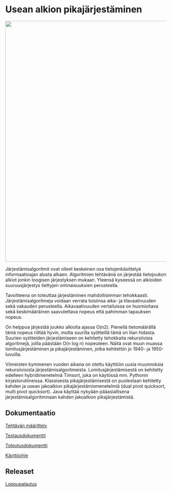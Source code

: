 # Usean alkion pikajärjestäminen

<img src="dokumentaatio/png/ruutukartta.png" width="750">

Järjestämisalgoritmit ovat olleet keskeinen osa tietojenkäsittelyä informaatioajan alusta alkaen. Algoritmien tehtävänä on järjestää tietojoukon alkiot jonkin loogisen järjestyksen mukaan. Yleensä kyseessä on alkioiden suuruusjärjestys tiettyjen ominaisuuksien perusteella.

Tavoitteena on toteuttaa järjestäminen mahdollisimman tehokkaasti. Järjestämisalgoritmeja voidaan verrata toisiinsa aika- ja tilavaativuuden sekä vakauden perusteella. Aikavaativuuden vertailuissa on huomioitava sekä keskimääräinen saavutettava nopeus että pahimman tapauksen nopeus.

On helppoa järjestää joukko alkioita ajassa O(n2). Pienellä tietomäärällä tämä nopeus riittää hyvin, mutta suurilla syötteillä tämä on liian hidasta. Suurien syötteiden järjestämiseen on kehitetty tehokkaita rekursiivisia algoritmejä, joilla päästään O(n log n) nopeuteen. Näitä ovat muun muassa lomitusjärjestäminen ja pikajärjestäminen, jotka kehitettiin jo 1940- ja 1950-luvuilla.

Viimeisten kymmenen vuoden aikana on otettu käyttöön uusia muunnoksia rekursiivisista järjestämisalgoritmeista. Lomitusjärjestämisestä on kehitetty edelleen hybridimenetelmä Timsort, joka on käytössä mm. Pythonin kirjastorutiineissa. Klassisesta pikajärjestämisestä on puolestaan kehitetty kahden ja usean jakoalkion pikajärjestämismenetelmiä (dual pivot quicksort, multi pivot quicksort). Java käyttää nykyään pääasiallisena järjestämisalgoritminaan kahden jakoalkion pikajärjestämistä.

## Dokumentaatio

[Tehtävän määrittely](https://github.com/lautanal/quicksort/blob/master/dokumentaatio/maarittelydokumentti.md)

[Testausdokumentti](https://github.com/lautanal/quicksort/blob/master/dokumentaatio/testausdokumentti.md)

[Toteutusdokumentti](https://github.com/lautanal/quicksort/blob/master/dokumentaatio/toteutusdokumentti.md)

[Käyttöohje](https://github.com/lautanal/quicksort/blob/master/dokumentaatio/kayttoohje.md)

## Releaset

[Loppupalautus](https://github.com/lautanal/quicksort/releases/tag/Final)

